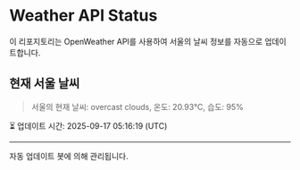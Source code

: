 
# Weather API Status

이 리포지토리는 OpenWeather API를 사용하여 서울의 날씨 정보를 자동으로 업데이트합니다.

## 현재 서울 날씨
> 서울의 현재 날씨: overcast clouds, 온도: 20.93°C, 습도: 95%

⏳ 업데이트 시간: 2025-09-17 05:16:19 (UTC)

---
자동 업데이트 봇에 의해 관리됩니다.

